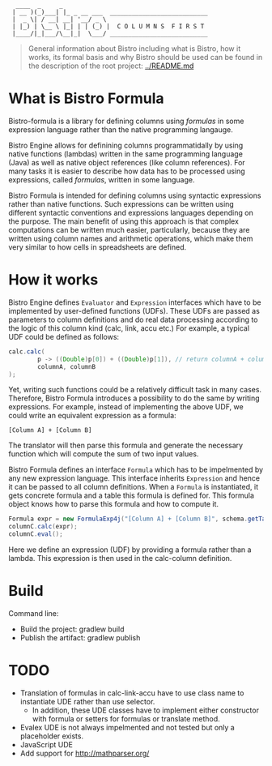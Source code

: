 ```
  ____  _     _
 | __ )(_)___| |_ _ __ ___  ___________________________
 |  _ \| / __| __| '__/ _ \ 
 | |_) | \__ \ |_| | | (_) |  C O L U M N S  F I R S T
 |____/|_|___/\__|_|  \___/ ___________________________
```

> General information about Bistro including what is Bistro, how it works, its formal basis and why Bistro should be used can be found in the description of the root project: [../README.md](https://github.com/asavinov/bistro)

# What is Bistro Formula

Bistro-formula is a library for defining columns using *formulas* in some expression language rather than the native programming langauge. 

Bistro Engine allows for definining columns programmatidally by using native functions (lambdas) written in the same programming language (Java) as well as native object references (like column references). For many tasks it is easier to describe how data has to be processed using expressions, called *formulas*, written in some language. 

Bistro Formula is intended for defining columns using syntactic expressions rather than native functions. Such expressions can be written using different syntactic conventions and expressions languages depending on the purpose. The main benefit of using this approach is that complex computations can be written much easier, particularly, because they are written using column names and arithmetic operations, which make them very similar to how cells in spreadsheets are defined. 

# How it works

Bistro Engine defines `Evaluator` and `Expression` interfaces which have to be implemented by user-defined functions (UDFs). These UDFs are passed as parameters to column definitions and do real data processing according to the logic of this column kind (calc, link, accu etc.) For example, a typical UDF could be defined as follows:
```java
calc.calc(
        p -> ((Double)p[0]) + ((Double)p[1]), // return columnA + columnB;
        columnA, columnB
);
```

Yet, writing such functions could be a relatively difficult task in many cases. Therefore, Bistro Formula introduces a possibility to do the same by writing expressions. For example, instead of implementing the above UDF, we could write an equivalent expression as a formula:
```
[Column A] + [Column B]
```
The translator will then parse this formula and generate the necessary function which will compute the sum of two input values.

Bistro Formula defines an interface `Formula` which has to be impelmented by any new expression language. This interface inherits `Expression` and hence it can be passed to all column definitions. When a `Formula` is instantiated, it gets concrete formula and a table this formula is defined for. This formula object knows how to parse this formula and how to compute it.
```java
Formula expr = new FormulaExp4j("[Column A] + [Column B]", schema.getTable("My Table"));
columnC.calc(expr);
columnC.eval();
```
Here we define an expression (UDF) by providing a formula rather than a lambda. This expression is then used in the calc-column definition. 

# Build

Command line: 
* Build the project: gradlew build
* Publish the artifact: gradlew publish

# TODO

* Translation of formulas in calc-link-accu have to use class name to instantiate UDE rather than use selector.
  * In addition, these UDE classes have to implement either constructor with formula or setters for formulas or translate method.
* Evalex UDE is not always impelmented and not tested but only a placeholder exists.
* JavaScript UDE
* Add support for http://mathparser.org/
